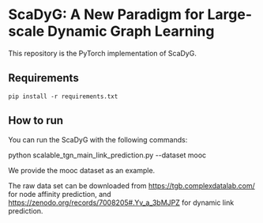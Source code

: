 # ScaDyG: A New Paradigm for Large-scale Dynamic Graph Learning

This repository is the PyTorch implementation of ScaDyG.

## Requirements
```shell
pip install -r requirements.txt
```

## How to run
You can run the ScaDyG with the following commands:

python scalable_tgn_main_link_prediction.py --dataset mooc








We provide the mooc dataset as an example.

The raw data set can be downloaded from https://tgb.complexdatalab.com/ for node affinity prediction, and  https://zenodo.org/records/7008205#.Yv_a_3bMJPZ for dynamic link prediction.
